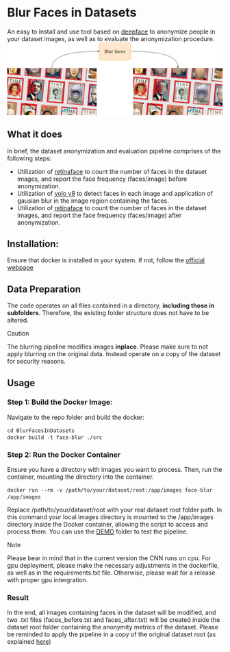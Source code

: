# Blur Faces in Datasets
An easy to install and use tool based on [deepface](https://github.com/serengil/deepface) to anonymize people in your dataset images, as well as to evaluate the anonymization procedure.
<kbd>
![Example of applying the blurring pipeline in a collection of Times Person of the Year magazines.](/example_imgs/BlurFaces.png)
</kbd>
## What it does
In brief, the dataset anonymization and evaluation pipeline comprises of the following steps:
- Utilization of [retinaface](https://github.com/serengil/retinaface) to count the number of faces in the dataset images, and report the face frequency (faces/image) before anonymization.
- Utilization of [yolo v8](https://github.com/ultralytics/ultralytics) to detect faces in each image and application of gausian blur in the image region containing the faces.
- Utilization of [retinaface](https://github.com/serengil/retinaface) to count the number of faces in the dataset images, and report the face frequency (faces/image) after anonymization.
## Installation:
Ensure that docker is installed in your system. If not, follow the [official webpage](https://docs.docker.com/engine/install/)

## Data Preparation
The code operates on all files contained in a directory, **including those in subfolders**. Therefore, the existing folder structure does not have to be altered.
>[!CAUTION]
>The blurring pipeline modifies images **inplace**. Please make sure to not apply blurring on the original data. Instead operate on a copy of the dataset for security reasons.

## Usage
### Step 1: Build the Docker Image:
Navigate to the repo folder and build the docker:
```
cd BlurFacesInDatasets
docker build -t face-blur ./src
```
### Step 2: Run the Docker Container
Ensure you have a directory with images you want to process. Then, run the container, mounting the directory into the container.
```
docker run --rm -v /path/to/your/dataset/root:/app/images face-blur /app/images
```
Replace /path/to/your/dataset/root with your real dataset root folder path.
In this command your local images directory is mounted to the /app/images directory inside the Docker container, allowing the script to access and process them.
You can use the [DEMO](DEMO/) folder to test the pipeline.

>[!Note]
>Please bear in mind that in the current version the CNN runs on cpu. For gpu deployment, please make the necessary adjustments in the dockerfile, as well as in the requirements.txt file. Otherwise, please wait for a release with proper gpu intergration.

### Result
In the end, all images containing faces in the dataset will be modified, and two .txt files (faces_before.txt and faces_after.txt) will be created inside the dataset root folder containing the anonymity metrics of the dataset. Please be reminded to apply the pipeline in a copy of the original dataset root (as explained [here](#data-preparation))

